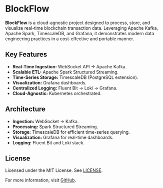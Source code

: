# BlockFlow

**BlockFlow** is a cloud-agnostic project designed to process, store, and visualize real-time blockchain transaction data. Leveraging Apache Kafka, Apache Spark, TimescaleDB, and Grafana, it demonstrates modern data engineering practices in a cost-effective and portable manner.

## Key Features

- **Real-Time Ingestion:** WebSocket API -> Apache Kafka.
- **Scalable ETL:** Apache Spark Structured Streaming.
- **Time-Series Storage:** TimescaleDB (PostgreSQL extension).
- **Visualization:** Grafana dashboards.
- **Centralized Logging:** Fluent Bit -> Loki -> Grafana.
- **Cloud-Agnostic:** Kubernetes orchestrated.

## Architecture

- **Ingestion:** WebSocket -> Kafka.
- **Processing:** Spark Structured Streaming.
- **Storage:** TimescaleDB for efficient time-series querying.
- **Visualization:** Grafana for real-time dashboards.
- **Logging:** Fluent Bit and Loki stack.

## License

Licensed under the MIT License. See [LICENSE](LICENSE).

For more information, visit [GitHub](https://github.com/your-username/blockflow).
